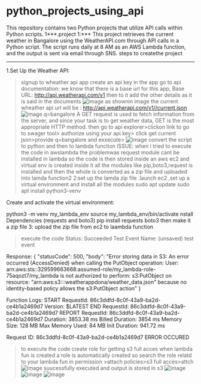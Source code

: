 # python_projects_using_api
This repository contains two Python projects that utilize API calls within Python scripts.
1***.project 1:***
 This project retrieves the current weather in Bangalore using the WeatherAPI.com through API calls in a Python script. The script runs daily at 8 AM as an AWS Lambda function, and the output is sent via email through SNS.
 steps to createthe project
 **************************
 1.Set Up the Weather API: 
   >signup to wheather api app
   >create an api key in the app
   > go to api documentation: we know that there is a base url for this app, Base URL: http://api.weatherapi.com/v1 then to it add the other details as it is said in the           documents
   >![image](https://github.com/user-attachments/assets/d231b2ce-4ae8-4ba6-bf59-e2cf5046c07e)
  >as shownin image the current wheather api url will be : http://api.weatherapi.com/v1//current.json
  >![image](https://github.com/user-attachments/assets/8a83ef04-f916-4f5f-a7e0-628640812440)
  >q=bangalore
  >A GET request is used to fetch information from the server, and since your task is to get weather data, GET is the most appropriate HTTP method.
  >then go to api explorer>clickon link to go to swager tool> authorize using your api key> click get current json>provide q=bangalore and exxecute>
  >![image](https://github.com/user-attachments/assets/bf04eda9-a975-4cca-ace0-cb1cf6c5ed51)
  >convert the script to python and then to lambda function
>ISSUE: when i tried to execute the code in awslambda the problemwas request module cant be installed in lambda so the code is then stored inside an aws ec2 and virtual env is created inside it all the modules like pip,boto3,request is installed and then the whole is converted as a zip file and uploaded into lamda function2
2:set up the lamda zip file
>.launch ec2 ,set up a virtual environment and install all the modules
>sudo apt update
sudo apt install python3-venv

Create and activate the virtual environment:

python3 -m venv my_lambda_env
source my_lambda_env/bin/activate
nstall Dependencies (requests and boto3)
pip install requests boto3
then make it a zip file
3: upload the zip file from ec2 to laambda function
>execute the code
>Status: Succeeded
Test Event Name: (unsaved) test event

Response:
{
  "statusCode": 500,
  "body": "Error storing data in S3: An error occurred (AccessDenied) when calling the PutObject operation: User: arn:aws:sts::329599663668:assumed-role/my_lambda-role-75aqozt7/my_lambda is not authorized to perform: s3:PutObject on resource: \"arn:aws:s3:::weatherappdona/weather_data.json\" because no identity-based policy allows the s3:PutObject action"
}

Function Logs:
START RequestId: 86c3ddfd-8c0f-43a9-ba2d-ce4b1a2469d7 Version: $LATEST
END RequestId: 86c3ddfd-8c0f-43a9-ba2d-ce4b1a2469d7
REPORT RequestId: 86c3ddfd-8c0f-43a9-ba2d-ce4b1a2469d7	Duration: 3853.38 ms	Billed Duration: 3854 ms	Memory Size: 128 MB	Max Memory Used: 84 MB	Init Duration: 941.72 ms

Request ID: 86c3ddfd-8c0f-43a9-ba2d-ce4b1a2469d7
ERROR OCCURED
>to execute the code create role for getting s3 full acces
>when lambda fun is created a role is automatically created so search the role relatd to your lambda fun
>in permission >attach policies>s3 full acces>attch
>![image](https://github.com/user-attachments/assets/19e8012f-551a-48f5-88c9-e217e32ad0f4)
>suucessfully executed and output is stored in s3
>![image](https://github.com/user-attachments/assets/95b4bfaf-4b75-4873-a4c2-2f002a36ceee)
>![image](https://github.com/user-attachments/assets/2f3e8910-5414-491a-bb84-364f536866d9)
>![image](https://github.com/user-attachments/assets/e9ebf0fa-35ba-495a-b747-c101dd1c4ae9)






>





